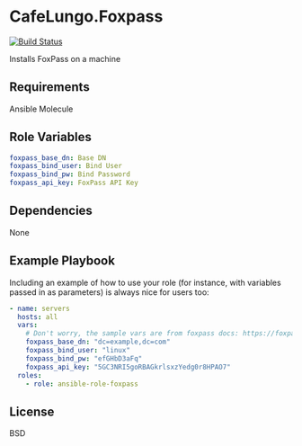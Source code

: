 CafeLungo.Foxpass
=========

[![Build Status](https://travis-ci.org/CafeLungo/ansible-role-foxpass.svg?branch=master)](https://travis-ci.org/CafeLungo/ansible-role-foxpass)

Installs FoxPass on a machine

Requirements
------------

Ansible
Molecule

Role Variables
--------------

```yaml
foxpass_base_dn: Base DN
foxpass_bind_user: Bind User
foxpass_bind_pw: Bind Password
foxpass_api_key: FoxPass API Key
```

Dependencies
------------

None

Example Playbook
----------------

Including an example of how to use your role (for instance, with variables
passed in as parameters) is always nice for users too:

```yaml
- name: servers
  hosts: all
  vars:
    # Don't worry, the sample vars are from foxpass docs: https://foxpass.readme.io/docs/ubuntu-1604
    foxpass_base_dn: "dc=example,dc=com"
    foxpass_bind_user: "linux"
    foxpass_bind_pw: "efGHbD3aFq"
    foxpass_api_key: "5GC3NRI5goRBAGkrlsxzYedg0r8HPAO7"
  roles:
    - role: ansible-role-foxpass
```

License
-------

BSD

